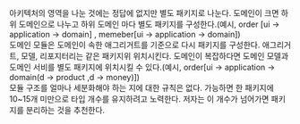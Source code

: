 
아키텍처의 영역을 나눈 것에는 정답에 없지만 별도 패키지로 나눈다. 도메인이 크면 하위 도메인으로 나누고 하위 도메인 마다 별도 패키지를 구성한다.(예시, order [ui -> application -> domain] , memeber[ui -> application -> domain])  
도메인 모듈은 도메인이 속한 애그리거트를 기준으로 다시 패키지를 구성한다. 애그리거트, 모델, 리포지터리는 같은 패키지위 위치시킨다. 도메인이 복잡하다면 도메인 모델과 도메인 서비를 별도 패키지에 위치시킬 수 있다.(예시, order[ui -> application -> domain(d -> product ,d -> money)])  
모듈 구조를 얼마나 세분화해야 하는 지에 대한 규칙은 없다. 가능하면 한 패키지에 10~15개 미만으로 타입 개수를 유지하려고 노력한다. 저자는 이 개수가 넘어가면 패키지를 분리하는 것을 추천한다. 